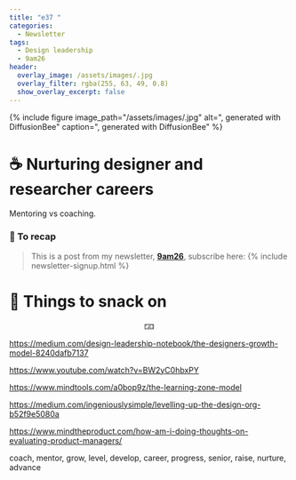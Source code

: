 ```yaml
---
title: "e37 "
categories:
  - Newsletter
tags:
  - Design leadership
  - 9am26
header:
  overlay_image: /assets/images/.jpg
  overlay_filter: rgba(255, 63, 49, 0.8)
  show_overlay_excerpt: false
---
```



{% include figure image_path="/assets/images/.jpg" alt=", generated with DiffusionBee" caption=", generated with DiffusionBee" %}

# ☕ Nurturing designer and researcher careers

Mentoring vs coaching.

### 🥤 To recap

> This is a post from my newsletter, **[9am26](https://polgarp.com/categories/newsletter/)**, subscribe here:
> {% include newsletter-signup.html %}

# 🍪 Things to snack on

<p style="text-align: center;">🁃</p>

https://medium.com/design-leadership-notebook/the-designers-growth-model-8240dafb7137

https://www.youtube.com/watch?v=BW2yC0hbxPY

https://www.mindtools.com/a0bop9z/the-learning-zone-model

<https://medium.com/ingeniouslysimple/levelling-up-the-design-org-b52f9e5080a>

<https://www.mindtheproduct.com/how-am-i-doing-thoughts-on-evaluating-product-managers/>


coach, mentor, grow, level, develop, career, progress, senior, raise, nurture, advance